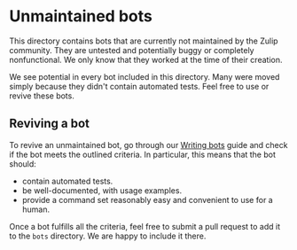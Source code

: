# Unmaintained bots

This directory contains bots that are currently not maintained by the Zulip
community. They are untested and potentially buggy or completely nonfunctional.
We only know that they worked at the time of their creation.

We see potential in every bot included in this directory. Many were moved simply
because they didn't contain automated tests. Feel free to use or revive
these bots.

## Reviving a bot

To revive an unmaintained bot, go through our [Writing bots](
http://zulip.readthedocs.io/en/latest/writing-bots-guide.html) guide and check if
the bot meets the outlined criteria.
In particular, this means that the bot should:
* contain automated tests.
* be well-documented, with usage examples.
* provide a command set reasonably easy and convenient to use for a human.

Once a bot fulfills all the criteria, feel free to submit a pull request to add it
to the `bots` directory. We are happy to include it there.
